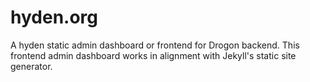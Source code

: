 # hyden.org

A hyden static admin dashboard or frontend for Drogon backend. This frontend admin dashboard works in alignment with Jekyll's static site generator.